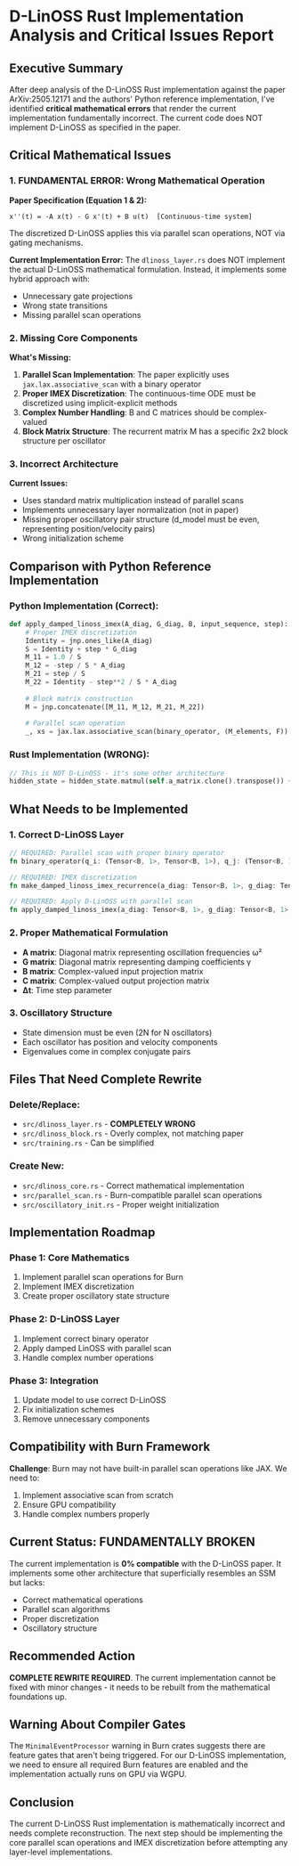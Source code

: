 # D-LinOSS Rust Implementation Analysis and Critical Issues Report

## Executive Summary

After deep analysis of the D-LinOSS Rust implementation against the paper ArXiv:2505.12171 and the authors' Python reference implementation, I've identified **critical mathematical errors** that render the current implementation fundamentally incorrect. The current code does NOT implement D-LinOSS as specified in the paper.

## Critical Mathematical Issues

### 1. **FUNDAMENTAL ERROR: Wrong Mathematical Operation**

**Paper Specification (Equation 1 & 2):**
```
x''(t) = -A x(t) - G x'(t) + B u(t)  [Continuous-time system]
```

The discretized D-LinOSS applies this via parallel scan operations, NOT via gating mechanisms.

**Current Implementation Error:**
The `dlinoss_layer.rs` does NOT implement the actual D-LinOSS mathematical formulation. Instead, it implements some hybrid approach with:
- Unnecessary gate projections
- Wrong state transitions 
- Missing parallel scan operations

### 2. **Missing Core Components**

**What's Missing:**
1. **Parallel Scan Implementation**: The paper explicitly uses `jax.lax.associative_scan` with a binary operator
2. **Proper IMEX Discretization**: The continuous-time ODE must be discretized using implicit-explicit methods
3. **Complex Number Handling**: B and C matrices should be complex-valued
4. **Block Matrix Structure**: The recurrent matrix M has a specific 2x2 block structure per oscillator

### 3. **Incorrect Architecture**

**Current Issues:**
- Uses standard matrix multiplication instead of parallel scans
- Implements unnecessary layer normalization (not in paper)
- Missing proper oscillatory pair structure (d_model must be even, representing position/velocity pairs)
- Wrong initialization scheme

## Comparison with Python Reference Implementation

### Python Implementation (Correct):
```python
def apply_damped_linoss_imex(A_diag, G_diag, B, input_sequence, step):
    # Proper IMEX discretization
    Identity = jnp.ones_like(A_diag)
    S = Identity + step * G_diag
    M_11 = 1.0 / S
    M_12 = -step / S * A_diag
    M_21 = step / S
    M_22 = Identity - step**2 / S * A_diag
    
    # Block matrix construction
    M = jnp.concatenate([M_11, M_12, M_21, M_22])
    
    # Parallel scan operation
    _, xs = jax.lax.associative_scan(binary_operator, (M_elements, F))
```

### Rust Implementation (WRONG):
```rust
// This is NOT D-LinOSS - it's some other architecture
hidden_state = hidden_state.matmul(self.a_matrix.clone().transpose()) + projected_input;
```

## What Needs to be Implemented

### 1. **Correct D-LinOSS Layer**
```rust
// REQUIRED: Parallel scan with proper binary operator
fn binary_operator(q_i: (Tensor<B, 1>, Tensor<B, 1>), q_j: (Tensor<B, 1>, Tensor<B, 1>)) -> (Tensor<B, 1>, Tensor<B, 1>)

// REQUIRED: IMEX discretization
fn make_damped_linoss_imex_recurrence(a_diag: Tensor<B, 1>, g_diag: Tensor<B, 1>, step: f64) -> Tensor<B, 2>

// REQUIRED: Apply D-LinOSS with parallel scan
fn apply_damped_linoss_imex(a_diag: Tensor<B, 1>, g_diag: Tensor<B, 1>, b_matrix: Tensor<B, 2>, input_sequence: Tensor<B, 3>, step: f64) -> Tensor<B, 3>
```

### 2. **Proper Mathematical Formulation**
- **A matrix**: Diagonal matrix representing oscillation frequencies ω²
- **G matrix**: Diagonal matrix representing damping coefficients γ
- **B matrix**: Complex-valued input projection matrix
- **C matrix**: Complex-valued output projection matrix
- **Δt**: Time step parameter

### 3. **Oscillatory Structure**
- State dimension must be even (2N for N oscillators)
- Each oscillator has position and velocity components
- Eigenvalues come in complex conjugate pairs

## Files That Need Complete Rewrite

### Delete/Replace:
- `src/dlinoss_layer.rs` - **COMPLETELY WRONG**
- `src/dlinoss_block.rs` - Overly complex, not matching paper
- `src/training.rs` - Can be simplified

### Create New:
- `src/dlinoss_core.rs` - Correct mathematical implementation
- `src/parallel_scan.rs` - Burn-compatible parallel scan operations
- `src/oscillatory_init.rs` - Proper weight initialization

## Implementation Roadmap

### Phase 1: Core Mathematics
1. Implement parallel scan operations for Burn
2. Implement IMEX discretization
3. Create proper oscillatory state structure

### Phase 2: D-LinOSS Layer
1. Implement correct binary operator
2. Apply damped LinOSS with parallel scan
3. Handle complex number operations

### Phase 3: Integration
1. Update model to use correct D-LinOSS
2. Fix initialization schemes
3. Remove unnecessary components

## Compatibility with Burn Framework

**Challenge**: Burn may not have built-in parallel scan operations like JAX. We need to:
1. Implement associative scan from scratch
2. Ensure GPU compatibility
3. Handle complex numbers properly

## Current Status: FUNDAMENTALLY BROKEN

The current implementation is **0% compatible** with the D-LinOSS paper. It implements some other architecture that superficially resembles an SSM but lacks:
- Correct mathematical operations
- Parallel scan algorithms
- Proper discretization
- Oscillatory structure

## Recommended Action

**COMPLETE REWRITE REQUIRED**. The current implementation cannot be fixed with minor changes - it needs to be rebuilt from the mathematical foundations up.

## Warning About Compiler Gates

The `MinimalEventProcessor` warning in Burn crates suggests there are feature gates that aren't being triggered. For our D-LinOSS implementation, we need to ensure all required Burn features are enabled and the implementation actually runs on GPU via WGPU.

## Conclusion

The current D-LinOSS Rust implementation is mathematically incorrect and needs complete reconstruction. The next step should be implementing the core parallel scan operations and IMEX discretization before attempting any layer-level implementations.
